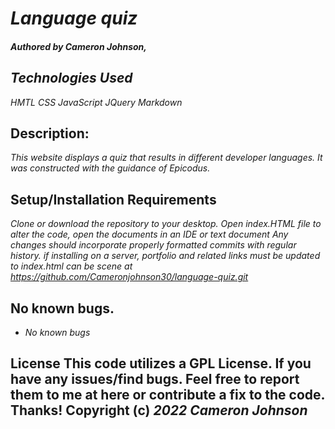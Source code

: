 # _Language quiz_

#### _Authored by Cameron Johnson,_


## _Technologies Used_

*HMTL*
*CSS*
*JavaScript*
*JQuery*
*Markdown*

## Description: 

_This website displays a quiz that results in different developer languages. It was constructed with the guidance of Epicodus._

## Setup/Installation Requirements

_Clone or download the repository to your desktop._
_Open index.HTML file_
_to alter the code, open the documents in an IDE or text document
Any changes should incorporate properly formatted commits with regular history._
_if installing on a server, portfolio and related links must be updated to index.html_
_can be scene at https://github.com/Cameronjohnson30/language-quiz.git_

## No known bugs.
* _No known bugs_

## License This code utilizes a GPL License. If you have any issues/find bugs. Feel free to report them to me at here or contribute a fix to the code. Thanks! Copyright (c) _2022_ _Cameron Johnson_

